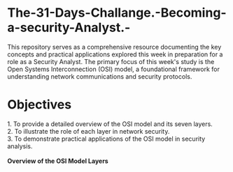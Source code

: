 # The-31-Days-Challange.-Becoming-a-security-Analyst.-
This repository serves as a comprehensive resource documenting the key concepts and practical applications explored this week in preparation for a role as a Security Analyst.
The primary focus of this week's study is the Open Systems Interconnection (OSI) model, a foundational framework for understanding network communications and security protocols.

<h1>Objectives</h1>
1. To provide a detailed overview of the OSI model and its seven layers.<BR>
2. To illustrate the role of each layer in network security.<BR>
3. To demonstrate practical applications of the OSI model in security analysis.<BR>
<BR>
<B>Overview of the OSI Model Layers</B>





